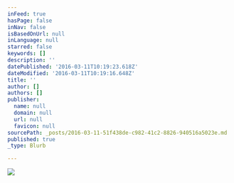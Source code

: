 ```yaml
---
inFeed: true
hasPage: false
inNav: false
isBasedOnUrl: null
inLanguage: null
starred: false
keywords: []
description: ''
datePublished: '2016-03-11T10:19:23.618Z'
dateModified: '2016-03-11T10:19:16.648Z'
title: ''
author: []
authors: []
publisher:
  name: null
  domain: null
  url: null
  favicon: null
sourcePath: _posts/2016-03-11-51f438de-c982-41c2-8826-940516a5023e.md
published: true
_type: Blurb

---
```

![](https://the-grid-user-content.s3-us-west-2.amazonaws.com/5a8c3e42-470f-4e23-924c-76c6d9f949ec.jpg)